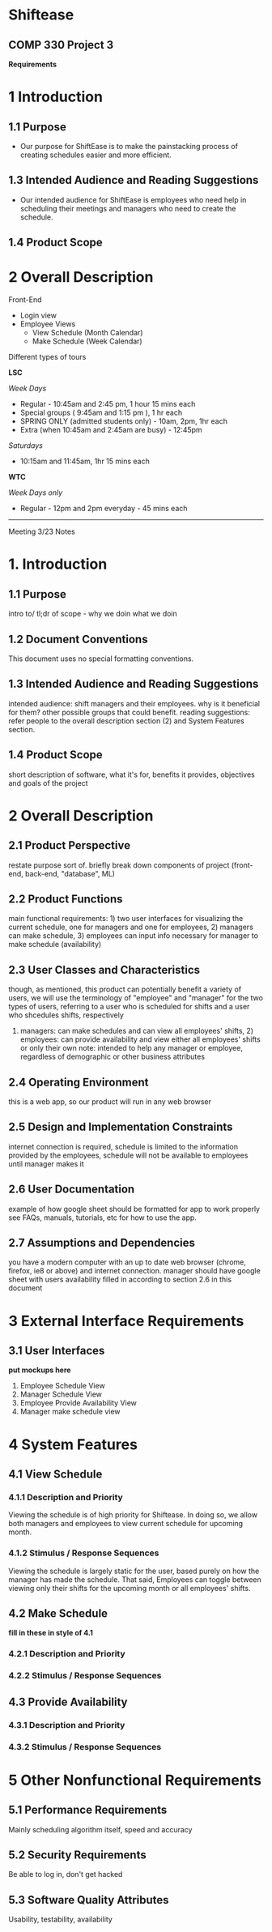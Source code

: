 ﻿# Shiftease

## COMP 330 Project 3

**Requirements**
# 1 Introduction 
## 1.1 Purpose 
* Our purpose for ShiftEase is to make the painstacking process of creating schedules easier and more efficient. 

## 1.3 Intended Audience and Reading Suggestions 
* Our intended audience for ShiftEase is employees who need help in scheduling their meetings and managers who need to create the schedule. 

## 1.4 Product Scope 
# 2 Overall Description 
Front-End

- Login view
- Employee Views
  - View Schedule (Month Calendar)
  - Make Schedule (Week Calendar)

Different types of tours

**LSC**

_Week Days_

- Regular - 10:45am and 2:45 pm, 1 hour 15 mins each
- Special groups ( 9:45am and 1:15 pm ), 1 hr each
- SPRING ONLY (admitted students only) - 10am, 2pm, 1hr each
- Extra (when 10:45am and 2:45am are busy) - 12:45pm

_Saturdays_

- 10:15am and 11:45am, 1hr 15 mins each

**WTC**

_Week Days only_

- Regular - 12pm and 2pm everyday - 45 mins each

---

Meeting 3/23 Notes

# 1. Introduction

## 1.1 Purpose

intro to/ tl;dr of scope - why we doin what we doin

## 1.2 Document Conventions

This document uses no special formatting conventions.

## 1.3 Intended Audience and Reading Suggestions

intended audience: shift managers and their employees. why is it beneficial for them? other possible groups that could benefit.
reading suggestions: refer people to the overall description section (2) and System Features section.

## 1.4 Product Scope

short description of software, what it's for, benefits it provides, objectives and goals of the project

# 2 Overall Description

## 2.1 Product Perspective

restate purpose sort of. briefly break down components of project (front-end, back-end, "database", ML)

## 2.2 Product Functions

main functional requirements: 1) two user interfaces for visualizing the current schedule, one for managers and one for employees, 2) managers can make schedule, 3) employees can input info necessary for manager to make schedule (availability)

## 2.3 User Classes and Characteristics

though, as mentioned, this product can potentially benefit a variety of users, we will use the terminology of "employee" and "manager" for the two types of users, referring to a user who is scheduled for shifts and a user who shcedules shifts, respectively

1. managers: can make schedules and can view all employees' shifts, 2) employees: can provide availability and view either all employees' shifts or only their own
   note: intended to help any manager or employee, regardless of demographic or other business attributes

## 2.4 Operating Environment

this is a web app, so our product will run in any web browser

## 2.5 Design and Implementation Constraints

internet connection is required, schedule is limited to the information provided by the employees, schedule will not be available to employees until manager makes it

## 2.6 User Documentation

example of how google sheet should be formatted for app to work properly
see FAQs, manuals, tutorials, etc for how to use the app.

## 2.7 Assumptions and Dependencies

you have a modern computer with an up to date web browser (chrome, firefox, ie8 or above) and internet connection.
manager should have google sheet with users availability filled in according to section 2.6 in this document

# 3 External Interface Requirements

## 3.1 User Interfaces

**put mockups here**

1. Employee Schedule View
2. Manager Schedule View
3. Employee Provide Availability View
4. Manager make schedule view

# 4 System Features

## 4.1 View Schedule

### 4.1.1 Description and Priority

Viewing the schedule is of high priority for Shiftease. In doing so, we allow both managers and employees to view current schedule for upcoming month.

### 4.1.2 Stimulus / Response Sequences

Viewing the schedule is largely static for the user, based purely on how the manager has made the schedule. That said, Employees can toggle between viewing only their shifts for the upcoming month or all employees' shifts.

## 4.2 Make Schedule

**fill in these in style of 4.1**

### 4.2.1 Description and Priority

### 4.2.2 Stimulus / Response Sequences

## 4.3 Provide Availability

### 4.3.1 Description and Priority

### 4.3.2 Stimulus / Response Sequences

# 5 Other Nonfunctional Requirements

## 5.1 Performance Requirements

Mainly scheduling algorithm itself, speed and accuracy

## 5.2 Security Requirements

Be able to log in, don't get hacked

## 5.3 Software Quality Attributes

Usability, testability, availability

